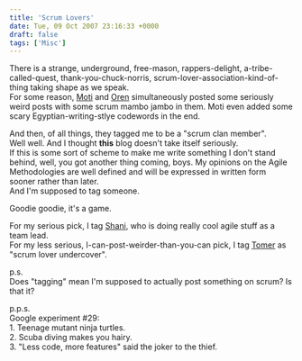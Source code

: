 ```yaml
---
title: 'Scrum Lovers'
date: Tue, 09 Oct 2007 23:16:33 +0000
draft: false
tags: ['Misc']
---
```


There is a strange, underground, free-mason, rappers-delight, a-tribe-called-quest, thank-you-chuck-norris, scrum-lover-association-kind-of-thing taking shape as we speak.  
For some reason, [Moti](http://blog.karmona.com/index.php/2007/10/09/scrum-clan/) and [Oren](http://www.lnbogen.com/ScrumClan.aspx) simultaneously posted some seriously weird posts with some scrum mambo jambo in them. Moti even added some scary Egyptian-writing-stlye codewords in the end.  
  
And then, of all things, they tagged me to be a "scrum clan member".  
Well well. And I thought **this** blog doesn't take itself seriously.  
If this is some sort of scheme to make me write something I don't stand behind, well, you got another thing coming, boys. My opinions on the Agile Methodologies are well defined and will be expressed in written form sooner rather than later.  
And I'm supposed to tag someone.  
  
Goodie goodie, it's a game.  
  
For my serious pick, I tag [Shani](http://www.human-debugger.net/), who is doing really cool agile stuff as a team lead.  
For my less serious, I-can-post-weirder-than-you-can pick, I tag [Tomer](http://www.tomergabel.com/) as "scrum lover undercover".  
  
p.s.  
Does "tagging" mean I'm supposed to actually post something on scrum? Is that it?  
  
p.p.s.  
Google experiment #29:  
1\. Teenage mutant ninja turtles.  
2\. Scuba diving makes you hairy.  
3\. "Less code, more features" said the joker to the thief.